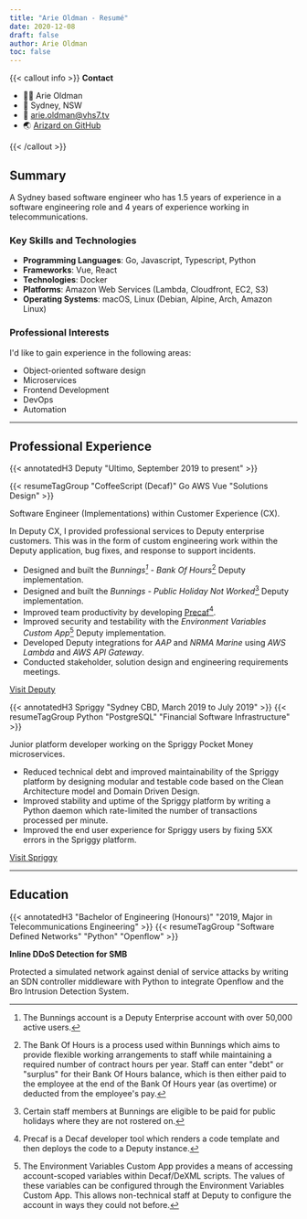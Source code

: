 ```yaml
---
title: "Arie Oldman - Resumé"
date: 2020-12-08
draft: false
author: Arie Oldman
toc: false
---
```


{{< callout info >}}
**Contact**

* 👨‍💻 Arie Oldman
* 🏡 Sydney, NSW
* 📧 arie.oldman@vhs7.tv
* 🌏 [Arizard on GitHub](https://github.com/Arizard)

{{< /callout >}}

## Summary

A Sydney based software engineer who has 1.5 years of experience in a software engineering role
and 4 years of experience working in telecommunications.

### Key Skills and Technologies

* **Programming Languages**: Go, Javascript, Typescript, Python
* **Frameworks**: Vue, React
* **Technologies**: Docker
* **Platforms**: Amazon Web Services (Lambda, Cloudfront, EC2, S3)
* **Operating Systems**: macOS, Linux (Debian, Alpine, Arch, Amazon Linux)

### Professional Interests

I'd like to gain experience in the following areas:

* Object-oriented software design
* Microservices
* Frontend Development
* DevOps
* Automation

---

## Professional Experience

{{< annotatedH3 Deputy "Ultimo, September 2019 to present" >}}

{{< resumeTagGroup "CoffeeScript (Decaf)" Go AWS Vue "Solutions Design" >}}

Software Engineer (Implementations) within Customer Experience (CX).

In Deputy CX, I provided professional services to Deputy enterprise customers.
This was in the form of custom engineering work within the Deputy
application, bug fixes, and response to support incidents.

* Designed and built the _Bunnings[^bunnings] - Bank Of Hours_[^boh] Deputy implementation.
* Designed and built the _Bunnings - Public Holiday Not Worked_[^phnw] Deputy implementation.
* Improved team productivity by developing [Precaf](#precaf)[^precaf].
* Improved security and testability with the _Environment Variables Custom App_[^evca] Deputy implementation.
* Developed Deputy integrations for _AAP_ and _NRMA Marine_ using _AWS Lambda_ and _AWS API Gateway_.
* Conducted stakeholder, solution design and engineering requirements meetings.

[Visit Deputy](https://deputy.com)

{{< annotatedH3 Spriggy "Sydney CBD, March 2019 to July 2019" >}}
{{< resumeTagGroup Python "PostgreSQL" "Financial Software Infrastructure" >}}

Junior platform developer working on the Spriggy Pocket Money microservices.

* Reduced technical debt and improved maintainability of the Spriggy platform by designing modular and testable code based on the Clean Architecture model and Domain Driven Design.
* Improved stability and uptime of the Spriggy platform by writing a Python daemon which rate-limited the number of transactions processed per minute.
* Improved the end user experience for Spriggy users by fixing 5XX errors in the Spriggy platform.

[Visit Spriggy](https://spriggy.com.au/)

---

## Education

{{< annotatedH3 "Bachelor of Engineering (Honours)" "2019, Major in Telecommunications Engineering" >}}
{{< resumeTagGroup "Software Defined Networks" "Python" "Openflow" >}}

**Inline DDoS Detection for SMB**

Protected a simulated network against denial of service attacks by writing an SDN controller middleware with Python to integrate Openflow and the Bro Intrusion Detection System.

[^tesseract]: Tesseract is a suite of automated Lambda services which enable Deputy integration with external HR systems using a CSV file. Tesseract is used when performance with Decaf becomes an issue due to a large number of rows in the CSV.
[^decaf]: Decaf is a programming language which resembles CoffeeScript. It is used inside a Deputy instance to provide scripting functionality. Internally, it is transpiled into DeXML and then interpreted using PHP.
[^precaf]: Precaf is a Decaf developer tool which renders a code template and then deploys the code to a Deputy instance.
[^tetra-processor-private]: The Lambda service, _Tetra Processor_ is a private repository.
[^example-awards-nsw]: See the following for an example of the industry and occupation awards listed by Fair Work NSW: https://www.fairwork.gov.au/awards-and-agreements/awards/list-of-awards
[^boh]: The Bank Of Hours is a process used within Bunnings which aims to provide flexible working arrangements to staff while maintaining a required number of contract hours per year. Staff can enter "debt" or "surplus" for their Bank Of Hours balance, which is then either paid to the employee at the end of the Bank Of Hours year (as overtime) or deducted from the employee's pay.
[^phnw]: Certain staff members at Bunnings are eligible to be paid for public holidays where they are not rostered on.
[^evca]: The Environment Variables Custom App provides a means of accessing account-scoped variables within Decaf/DeXML scripts. The values of these variables can be configured through the Environment Variables Custom App. This allows non-technical staff at Deputy to configure the account in ways they could not before.
[^bunnings]: The Bunnings account is a Deputy Enterprise account with over 50,000 active users.
